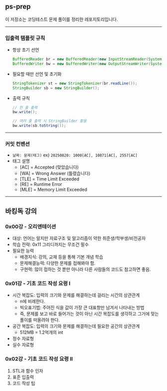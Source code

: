 ## ps-prep

이 저장소는 코딩테스트 문제 풀이를 정리한 레포지토리입니다.

---

### 입출력 템플릿 규칙

- 항상 초기 선언
  ```java
  BufferedReader br = new BufferedReader(new InputStreamReader(System.in));
  BufferedWriter bw = new BufferedWriter(new OutputStreamWriter(System.out));
  ```

- 필요할 때만 선언 및 초기화
    ```java
    StringTokenizer st = new StringTokenizer(br.readLine());
    StringBuilder sb = new StringBuilder();
    ```
- 출력 규칙
  ```java
  // 한 줄 출력
  bw.write();
  
  // 여러 줄 출력 시 StringBuilder 활용
  bw.write(sb.toString());
  ```

---

### 커밋 컨벤션

- `날짜: 문제(태그)` ex) `20250820: 1000[AC], 10871[AC], 2557[AC]`
- 태그 설명
    - [AC] = Accepted (맞았습니다)
    - [WA] = Wrong Answer (틀렸습니다)
    - [TLE] = Time Limit Exceeded
    - [RE] = Runtime Error
    - [MLE] = Memory Limit Exceeded

---

## 바킹독 강의

### 0x00강 - 오리엔테이션

- 대상: 언어는 알지만 자료구조 및 알고리즘이 약한 취준생/학부생/비전공자
- 학습 전략: 0x11 그리디까지는 무조건 필수
- 필요한 능력
    - 배경지식: 강의, 교재 등을 통해 기본 개념 학습
    - 문제해결능력: 다양한 문제를 접해봐야 함.
    - 구현력: 많이 접하는 것 뿐만 아니라 다른 사람들의 코드도 참고하면 좋음.

### 0x01강 - 기초 코드 작성 요령 I

- 시간 복잡도: 입력의 크기와 문제를 해결하는데 걸리는 시간의 상관관계
    - n에 비례한다.
    - 빅오표기법: 주어진 식을 값이 가장 큰 대표항만 남겨서 나타내는 방법
    - 즉, 문제를 보고 바로 들어가는 것이 아닌 시간 복잡도를 생각하고 그거에 맞는 풀이를 떠올려야 한다.
- 공간 복잡도: 입력의 크기와 문제를 해결하는데 필요한 공간의 상관관계
    - 512MB = 1.2억개의 int
- 정수 자료형
- 실수 자료형

### 0x02강 - 기초 코드 작성 요령 II
1. STL과 함수 인자
2. 표준 입출력
3. 코드 작성 팁